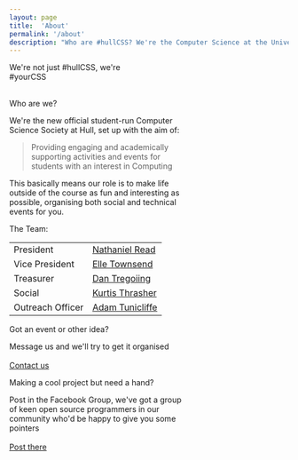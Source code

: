 ```yaml
---
layout: page
title:  'About'
permalink: '/about'
description: "Who are #hullCSS? We're the Computer Science at the University of Hull, looking to make the lives of students more exciting and expand technology beyond the course."
---
```


We're not just #hullCSS, we're <br>
<span class="bigtext-slogan-thing">#yourCSS</span>

<div class="grid-containter">
<br>

<div class="grid-33 mobile-grid-100">
<div class="card mb-2" style="max-width: 20rem;">
  <div class="card-header white">Who are we?</div>
  <div class="card-body text-secondary">
    <p class="card-text">We're the new official student-run Computer Science Society at Hull, set up with the aim of:  <br>
    <blockquote class="blockquote blockquotesmall">
Providing engaging and academically supporting activities and events for students with an interest in Computing
    </blockquote>
    This basically means our role is to make life outside of the course as fun and interesting as possible, organising both social and technical events for you.
    <br>
    </p>
  </div>
</div>
</div>

<div class="grid-33 mobile-grid-100">
<div class="card mb-2" style="max-width: 20rem;">
  <div class="card-header white">The Team: </div>
  <div class="card-body text-secondary">
    <table>
      <tr>
        <td class="font-weight-bold text-right">President</td>
        <td class="pl-2"><a href="https://na.thaniel.uk/" target="_blank">Nathaniel Read</a></td>
      </tr>
      <tr>
        <td class="font-weight-bold text-right">Vice President</td>
        <td class="pl-2"><a href="https://na.thaniel.uk/" target="_blank">Elle Townsend</a></td>
      </tr>
      <tr>
        <td class="font-weight-bold text-right">Treasurer</td>
        <td class="pl-2"><a href="https://www.elletownsend.co.uk/" target="_blank">Dan Tregoiing</a></td>
      </tr>
      <tr>
        <td class="font-weight-bold text-right">Social</td>
        <td class="pl-2"><a href="https://kurtisthrasher.co.uk/" target="_blank">Kurtis Thrasher</a></td>
      </tr>
      <tr>
        <td class="font-weight-bold text-right">Outreach Officer</td>
        <td class="pl-2"><a href="https://adamt3d.co,/" target="_blank">Adam Tunicliffe</a></td>
      </tr>
    </table>
  </div>
</div>
</div>

<div class="grid-33 mobile-grid-100">
<div class="card mb-2" style="max-width: 20rem;">
  <div class="card-header white">Got an event or other idea?</div>
  <div class="card-body text-secondary">
    <p class="card-text">Message us and we'll try to get it organised <br>
    <br>
    <a href="/contact" class="btn btn-success">Contact us</a>
    </p>
  </div>
</div>
</div>

<div class="grid-33 mobile-grid-100">
<div class="card mb-2" style="max-width: 20rem;">
  <div class="card-header white">Making a cool project but need a hand?</div>
  <div class="card-body text-secondary">
    <p class="card-text">Post in the Facebook Group, we've got a group of keen open source programmers in our community who'd be happy to give you some pointers  <br>
    <br>
    <a href="https://www.facebook.com/groups/hullCSS" class="btn btn-success">Post there</a>
    </p>
  </div>

</div>
</div>
